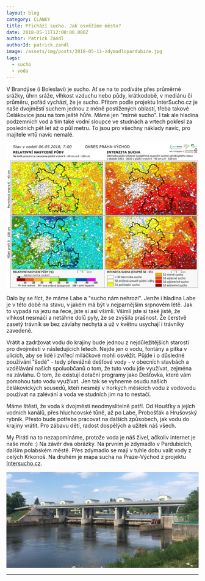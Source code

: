 ```yaml
---
layout: blog
category: CLANKY
title: Přichází sucho. Jak osvěžíme město?
date: 2018-05-11T12:00:00.000Z
author: Patrick Zandl
authorId: patrick.zandl
image: /assets/img/posts/2018-05-11-zdymadlopardubice.jpg
tags:
  - sucho
  - voda
---
```


V Brandýse (i Boleslavi) je sucho. Ať se na to podíváte přes průměrné srážky, úhrn sráže, vlhkost vzduchu nebo půdy, krátkodobě, v mediánu či průměru, pořád vychází, že je sucho. Přitom podle projektu InterSucho.cz je naše dvojměstí suchem jednou z méně postižených oblastí, třeba takové Čelákovice jsou na tom ještě hůře. Máme jen "mírné sucho". I tak ale hladina podzemních vod a tím také vodní sloupce ve studnách a vrtech poklesl za posledních pět let až o půl metru. To jsou pro všechny náklady navíc, pro majitele vrtů navíc nemalé.

![Takhle vypadá Praha-Východ podle projektu Intersucho. Zatím mírné sucho... ](/assets/img/posts/2018-05-11-intersucho.jpg)

Dalo by se říct, že máme Labe a "sucho nám nehrozí". Jenže i hladina Labe je v této době na stavu, v jakém má být v nejparnějším srpnovém létě. Jak to vypadá na jezu na řece, jste si asi všimli. Všimli jste si také jistě, že vlhkost nesmáčí a netáhne dolů pyly, že se zvýšila prašnost. Že čerstvě zasetý trávník se bez závlahy nechytá a už v květnu usychají i trávníky zavedené.

Vrátit a zadržovat vodu do krajiny bude jednou z nejdůležitějších starostí pro dvojměstí v následujících letech. Nejde jen o vodu, fontány a pítka v ulicích, aby se lidé i zvířecí miláčkové mohli osvěžit. Půjde i o důsledné používání "šedé" - tedy převážně dešťové vody - v obecních stavbách a vzdělávání našich spoluobčanů o tom, že tuto vodu jde využívat, zejména na závlahu. O tom, že existují dotační programy jako Dešťovka, které vám pomohou tuto vodu využívat. Jen tak se vyhneme osudu našich čelákovických sousedů, kteří nesmějí v horkých měsících vodu z vodovodu používat na zalévání a voda ve studních jim na to nestačí. 

Máme štěstí, že voda k dvojměstí neodmyslitelně patří. Od Houšťky a jejích vodních kanálů, přes hluchcovské tůně, až po Labe, Probošťák a Hrušovský rybník. Přesto bude potřeba pracovat na dalších způsobech, jak vodu do krajiny vrátit. Pro zábavu dětí, radost dospělých a užitek náš všech. 

My Piráti na to nezapomínáme, protože voda je náš živel, ačkoliv internet je naše moře :)
Na závěr dva obrázky. Na prvním je zdymadlo v Pardubicích, dalším polabském městě. Přes zdymadlo se mají v tuhle dobu valit vody z celých Krkonoš. Na druhém je mapa sucha na Praze-Východ z projektu [Intersucho.cz](http://www.intersucho.cz).

![Na fotce je zdymadlo a jez v Pardubicích na Labi. Normálně se přes něj valí voda. ](/assets/img/posts/2018-05-11-zdymadlopardubice.jpg)



- - -
